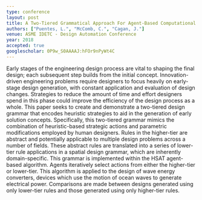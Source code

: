```yaml
---
type: conference
layout: post
title: A Two-Tiered Grammatical Approach For Agent-Based Computational Design
authors: ["Puentes, L.", "McComb, C.", "Cagan, J."]
venue: ASME IDETC - Design Automation Conference
year: 2018
accepted: true
googlescholar: 0P9w_S0AAAAJ:hFOr9nPyWt4C
---
```

Early stages of the engineering design process are vital to shaping the final design; each subsequent step builds from the initial concept. Innovation-driven engineering problems require designers to focus heavily on early-stage design generation, with constant application and evaluation of design changes. Strategies to reduce the amount of time and effort designers spend in this phase could improve the efficiency of the design process as a whole. This paper seeks to create and demonstrate a two-tiered design grammar that encodes heuristic strategies to aid in the generation of early solution concepts. Specifically, this two-tiered grammar mimics the combination of heuristic-based strategic actions and parametric modifications employed by human designers. Rules in the higher-tier are abstract and potentially applicable to multiple design problems across a number of fields. These abstract rules are translated into a series of lower-tier rule applications in a spatial design grammar, which are inherently domain-specific. This grammar is implemented within the HSAT agent-based algorithm. Agents iteratively select actions from either the higher-tier or lower-tier. This algorithm is applied to the design of wave energy converters, devices which use the motion of ocean waves to generate electrical power. Comparisons are made between designs generated using only lower-tier rules and those generated using only higher-tier rules.
